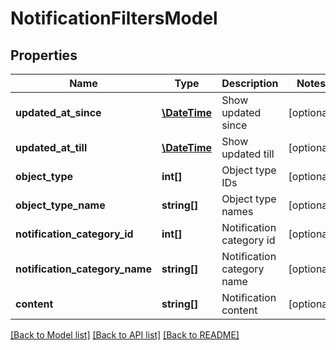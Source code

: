 # NotificationFiltersModel

## Properties
Name | Type | Description | Notes
------------ | ------------- | ------------- | -------------
**updated_at_since** | [**\DateTime**](\DateTime.md) | Show updated since | [optional] 
**updated_at_till** | [**\DateTime**](\DateTime.md) | Show updated till | [optional] 
**object_type** | **int[]** | Object type IDs | [optional] 
**object_type_name** | **string[]** | Object type names | [optional] 
**notification_category_id** | **int[]** | Notification category id | [optional] 
**notification_category_name** | **string[]** | Notification category name | [optional] 
**content** | **string[]** | Notification content | [optional] 

[[Back to Model list]](../README.md#documentation-for-models) [[Back to API list]](../README.md#documentation-for-api-endpoints) [[Back to README]](../README.md)


